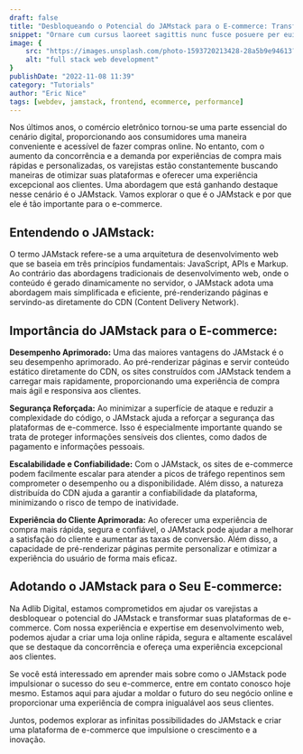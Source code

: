 ```yaml
---
draft: false
title: "Desbloqueando o Potencial do JAMstack para o E-commerce: Transformando a Experiência do Cliente"
snippet: "Ornare cum cursus laoreet sagittis nunc fusce posuere per euismod dis vehicula a, semper fames lacus maecenas dictumst pulvinar neque enim non potenti. Torquent hac sociosqu eleifend potenti."
image: {
    src: "https://images.unsplash.com/photo-1593720213428-28a5b9e94613?&fit=crop&w=430&h=240",
    alt: "full stack web development"
}
publishDate: "2022-11-08 11:39"
category: "Tutorials"
author: "Eric Nice"
tags: [webdev, jamstack, frontend, ecommerce, performance]
---
```


Nos últimos anos, o comércio eletrônico tornou-se uma parte essencial do cenário digital, proporcionando aos consumidores uma maneira conveniente e acessível de fazer compras online. No entanto, com o aumento da concorrência e a demanda por experiências de compra mais rápidas e personalizadas, os varejistas estão constantemente buscando maneiras de otimizar suas plataformas e oferecer uma experiência excepcional aos clientes. Uma abordagem que está ganhando destaque nesse cenário é o JAMstack. Vamos explorar o que é o JAMstack e por que ele é tão importante para o e-commerce.

## Entendendo o JAMstack:

O termo JAMstack refere-se a uma arquitetura de desenvolvimento web que se baseia em três princípios fundamentais: JavaScript, APIs e Markup. Ao contrário das abordagens tradicionais de desenvolvimento web, onde o conteúdo é gerado dinamicamente no servidor, o JAMstack adota uma abordagem mais simplificada e eficiente, pré-renderizando páginas e servindo-as diretamente do CDN (Content Delivery Network).

## Importância do JAMstack para o E-commerce:

<b>Desempenho Aprimorado:</b> Uma das maiores vantagens do JAMstack é o seu desempenho aprimorado. Ao pré-renderizar páginas e servir conteúdo estático diretamente do CDN, os sites construídos com JAMstack tendem a carregar mais rapidamente, proporcionando uma experiência de compra mais ágil e responsiva aos clientes.

<b>Segurança Reforçada:</b> Ao minimizar a superfície de ataque e reduzir a complexidade do código, o JAMstack ajuda a reforçar a segurança das plataformas de e-commerce. Isso é especialmente importante quando se trata de proteger informações sensíveis dos clientes, como dados de pagamento e informações pessoais.

<b>Escalabilidade e Confiabilidade:</b> Com o JAMstack, os sites de e-commerce podem facilmente escalar para atender a picos de tráfego repentinos sem comprometer o desempenho ou a disponibilidade. Além disso, a natureza distribuída do CDN ajuda a garantir a confiabilidade da plataforma, minimizando o risco de tempo de inatividade.

<b>Experiência do Cliente Aprimorada:</b> Ao oferecer uma experiência de compra mais rápida, segura e confiável, o JAMstack pode ajudar a melhorar a satisfação do cliente e aumentar as taxas de conversão. Além disso, a capacidade de pré-renderizar páginas permite personalizar e otimizar a experiência do usuário de forma mais eficaz.

## Adotando o JAMstack para o Seu E-commerce:

Na Adlib Digital, estamos comprometidos em ajudar os varejistas a desbloquear o potencial do JAMstack e transformar suas plataformas de e-commerce. Com nossa experiência e expertise em desenvolvimento web, podemos ajudar a criar uma loja online rápida, segura e altamente escalável que se destaque da concorrência e ofereça uma experiência excepcional aos clientes.

Se você está interessado em aprender mais sobre como o JAMstack pode impulsionar o sucesso do seu e-commerce, entre em contato conosco hoje mesmo. Estamos aqui para ajudar a moldar o futuro do seu negócio online e proporcionar uma experiência de compra inigualável aos seus clientes.

Juntos, podemos explorar as infinitas possibilidades do JAMstack e criar uma plataforma de e-commerce que impulsione o crescimento e a inovação.
